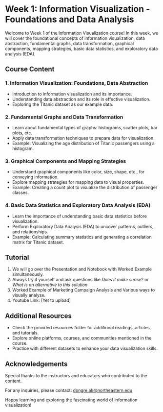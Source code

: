 # Week 1: Information Visualization - Foundations and Data Analysis

Welcome to Week 1 of the Information Visualization course! In this week, we will cover the foundational concepts of information visualization, data abstraction, fundamental graphs, data transformation, graphical components, mapping strategies, basic data statistics, and exploratory data analysis (EDA). 

## Course Content

### 1. Information Visualization: Foundations, Data Abstraction
- Introduction to information visualization and its importance.
- Understanding data abstraction and its role in effective visualization.
- Exploring the Titanic dataset as our example data.

### 2. Fundamental Graphs and Data Transformation
- Learn about fundamental types of graphs: histograms, scatter plots, bar plots, etc.
- Apply data transformation techniques to prepare data for visualization.
- Example: Visualizing the age distribution of Titanic passengers using a histogram.

### 3. Graphical Components and Mapping Strategies
- Understand graphical components like color, size, shape, etc., for conveying information.
- Explore mapping strategies for mapping data to visual properties.
- Example: Creating a count plot to visualize the distribution of passenger classes.

### 4. Basic Data Statistics and Exploratory Data Analysis (EDA)
- Learn the importance of understanding basic data statistics before visualization.
- Perform Exploratory Data Analysis (EDA) to uncover patterns, outliers, and relationships.
- Example: Calculating summary statistics and generating a correlation matrix for Titanic dataset.

## Tutorial

1. We will go over the Presentation and Notebook with Worked Example simultaneously.
2. Always try it yourself and ask questions like *Does it make sense?* or *What is an alternative to this solution*
3. Worked Example of Marketing Campaign Analysis and Various ways to visually analyse.
4. Youtube Link: [Yet to upload]

## Additional Resources

- Check the provided resources folder for additional readings, articles, and tutorials.
- Explore online platforms, courses, and communities mentioned in the course.
- Practice with different datasets to enhance your data visualization skills.

## Acknowledgements

Special thanks to the instructors and educators who contributed to the content.

For any inquiries, please contact: dongre.ak@northeastern.edu

Happy learning and exploring the fascinating world of information visualization!







